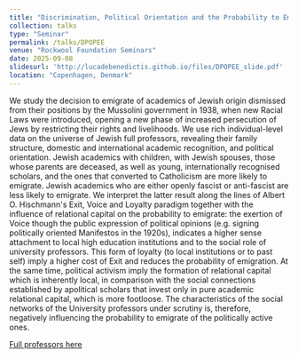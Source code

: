 ```yaml
---
title: "Discrimination, Political Orientation and the Probability to Emigrate and Escape: University Professors in Fascist Italy"
collection: talks
type: "Seminar"
permalink: /talks/DPOPEE
venue: "Rockwool Foundation Seminars"
date: 2025-09-08
slidesurl: 'http://lucadebenedictis.github.io/files/DPOPEE_slide.pdf'
location: "Copenhagen, Denmark"
---
```


We study the decision to emigrate of academics of Jewish origin dismissed from their positions by the Mussolini government in 1938, when new Racial Laws were introduced, opening a new phase of increased persecution of Jews by restricting their rights and livelihoods. We use rich individual-level data on the universe of Jewish full professors, revealing their family structure, domestic and international academic recognition, and political orientation. Jewish academics with children, with Jewish spouses, those whose parents are deceased, as well as young, internationally recognised scholars, and the ones that converted to Catholicism are more likely to emigrate. Jewish academics who are either openly fascist or anti-fascist are less likely to emigrate. We interpret the latter result along the lines of Albert O. Hischmann's Exit, Voice and Loyalty paradigm together with the influence of relational capital on the probability to emigrate: the exertion of Voice though the public expression of political opinions (e.g. signing politically oriented Manifestos in the 1920s), indicates a higher sense attachment to local high education institutions and to the social role of university professors. This form of loyalty (to local institutions or to past self) imply a higher cost of Exit and reduces the probability of emigration. At the same time, political activism imply the formation of relational capital which is inherently local, in comparison with the social connections established by apolitical scholars that invest only in pure academic relational capital, which is more footloose. The characteristics of the social networks of the University professors under scrutiny is, therefore, negatively influencing the probability to emigrate of the politically active ones.

[Full professors here](http://lucadebenedictis.github.io/files/DPOPEE_slide.pdf)
